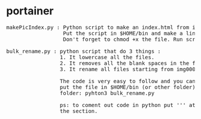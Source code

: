 # portainer
<pre>
makePicIndex.py : Python script to make an index.html from icons or images in a folder.
                  Put the script in $HOME/bin and make a link to it in the desired folder.
                  Don't forget to chmod +x the file. Run script: python3 makePicIndex.py
                 
bulk_rename.py : python script that do 3 things :
                 1. It lowercase all the files.
                 2. It removes all the blank spaces in the filenames replacing by _
                 3. It rename all files starting from img0001 to img99999

                 The code is very easy to follow and you can comment out the things you don't want. Again
                 put the file in $HOME/bin (or other folder) and chmod +x the file. Run it in the desired
                 folder: pyhton3 bulk_rename.py
                 
                 ps: to coment out code in python put ''' at te begin of the section and ''' at the end of
                 the section.
</pre>
